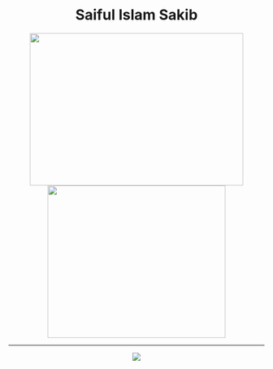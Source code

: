 
<h1 align="center"> Saiful Islam Sakib </h1>

<div align="center">
  <img src="https://github-readme-stats.vercel.app/api/?username=Saiful-Islam-Sakib&show_icons=true&theme=radical&count_private=true&include_all_commits=true" height="300" width="420"/>
  <img src="https://github-readme-stats.vercel.app/api/top-langs/?username=Saiful-Islam-Sakib&theme=radical&layout=compact" height="300" width="350"/>
</div>
<hr/>
<p align="center">
  <a href="https://www.linkedin.com/in/saiful-islam-sakib-266237168/"><img src="https://img.shields.io/badge/linkedin-%230077B5.svg?&style=for-the-badge&logo=linkedin&logoColor=white"/>
  </a>
</p>
